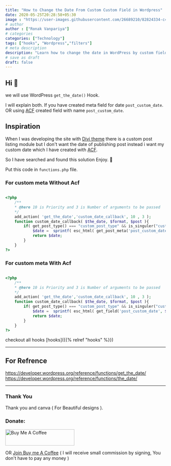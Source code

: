 ```yaml
---
title: "How to Change the Date From Custom Custom Field in Wordpress"
date: 2020-05-25T20:28:58+05:30
image : "https://user-images.githubusercontent.com/26689210/82824334-c4c24280-9ec6-11ea-97a5-8fe8f10ef66a.png"
# author
author : ["Ronak Vanpariya"]
# categories
categories: ["Technology"]
tags: ["hooks", "Wordpress","filters"]
# meta description
description: "Learn how to change the date in WordPress by custom field or meta field."
# save as draft
draft: false
---
```


## Hi :wave:



we will use WordPress `get_the_date()` Hook.

I will explain both. If you have created meta field for date `post_custom_date`. OR using [ACF](https://wordpress.org/plugins/advanced-custom-fields/) created field with name `post_custom_date`.

## Inspiration
When I was developing the site with [Divi theme](https://www.elegantthemes.com/gallery/divi/) there is a custom post listing module but I don't want the date of publishing post instead i want my custom date which I have created with [ACF](https://wordpress.org/plugins/advanced-custom-fields/).

So I have searched and found this solution Enjoy. :tada:

Put this code in `functions.php` file.

### For custom meta Without Acf

```php

<?php
    /**
    * @here 10 is Priority and 3 is Number of arguments to be passed
    */
    add_action( 'get_the_date','custom_date_callback', 10 , 3 );
    function custom_date_callback( $the_date, $format, $post ){
        if( get_post_type() === "custom_post_type" && is_singuler("custom_post_type") ){
            $date =  sprintf( esc_html( get_post_meta('post_custom_date', $post->ID) ) );
            return $date;
        }
    }
?>

```

### For custom meta With Acf

```php

<?php
    /**
    * @here 10 is Priority and 3 is Number of arguments to be passed
    */
    add_action( 'get_the_date','custom_date_callback', 10 , 3 );
    function custom_date_callback( $the_date, $format, $post ){
        if( get_post_type() === "custom_post_type" && is_singuler("custom_post_type") ){
            $date =  sprintf( esc_html( get_field('post_custom_date', $post->ID) ) );
            return $date;
        }
    }
?>

```
checkout all hooks [hooks]({{% relref "hooks" %}})

----
## For Refrence

https://developer.wordpress.org/reference/functions/get_the_date/
https://developer.wordpress.org/reference/functions/the_date/

----
### Thank You
Thank you and canva ( For Beautiful designs ).

### Donate:

<a href="https://www.buymeacoffee.com/vanpariyar" rel="noopener noreferrer" target="_blank"><img src="https://cdn.buymeacoffee.com/buttons/default-orange.png" alt="Buy Me A Coffee" style="height: 51px !important;width: 217px !important;" ></a>

OR [Join Buy me A Coffee](https://buymeacoff.ee/?via=vanpariyar) ( I will receive small commission by signing, You don't have to pay any money )
